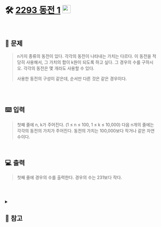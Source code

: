 <br>

# 🛠️ [2293 동전 1](http://www.acmicpc.net/problem/2293) <img height="27px" width="27px" src="https://static.solved.ac/tier_small/12.svg"/>
<br>

## 📖 문제
>n가지 종류의 동전이 있다. 각각의 동전이 나타내는 가치는 다르다. 이 동전을 적당히 사용해서, 그 가치의 합이 k원이 되도록 하고 싶다. 그 경우의 수를 구하시오. 각각의 동전은 몇 개라도 사용할 수 있다.
>
>사용한 동전의 구성이 같은데, 순서만 다른 것은 같은 경우이다.

<br><br>

## ⌨️ 입력
>첫째 줄에 n, k가 주어진다. (1 ≤ n ≤ 100, 1 ≤ k ≤ 10,000) 다음 n개의 줄에는 각각의 동전의 가치가 주어진다. 동전의 가치는 100,000보다 작거나 같은 자연수이다.

<br>

## 💻 출력
>첫째 줄에 경우의 수를 출력한다. 경우의 수는 231보다 작다.

<br><br>

<details>
  
  <summary> 
  
  ## 🎈 참고
  </summary>
  <br>
  
## 📄 로직
>각 코인의 가치를 N<sub>i</sub>, K원을 만들 수 있는 경우의 수를 dp[K]라고 할 때,
>
>- 0원을 만들 수 있는 경우의 수 : 1가지<br>
>- K원을 만들 수 있는 경우의 수 : K - N<sub>i</sub>원을 만들 수 있는 경우의 수들의 합<br>
>-> dp[K] += dp[K - N<sub>i</sub>]
>
>j = N<sub>i</sub>원부터 탐색을 하며 dp[j] += dp[j - N<sub>i</sub>]
>
>모든 동전에 대해 해당 연산 반복
>```
>입력 예시
>3 10
>1
>2
>5
>```
>![스크린샷 2024-10-31 174403](https://github.com/user-attachments/assets/ab5f5ded-07e4-4718-ace9-9c4e08664e6e)
>
>위 그림과 같이 각각의 코인으로 만들 수 있는 경우의 수를 추가해나가며 `dp[]` 갱신

</details>

<br><br>

